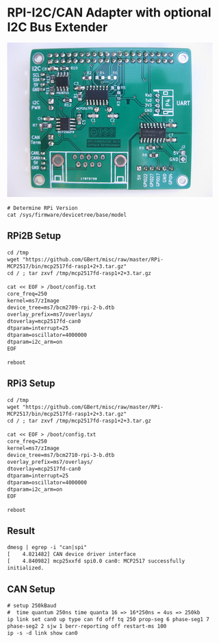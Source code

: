 RPI-I2C/CAN Adapter with optional I2C Bus Extender
==================================================

[![alt text](https://github.com/GBert/misc/raw/master/RPi-MCP2517/pictures/build_up_02_s.jpg "PCB front")](https://github.com/GBert/misc/raw/master/RPi-MCP2517/pictures/build_up_02.jpg)

```
# Determine RPi Version
cat /sys/firmware/devicetree/base/model
```

RPi2B Setup
----------
```
cd /tmp
wget "https://github.com/GBert/misc/raw/master/RPi-MCP2517/bin/mcp2517fd-rasp1+2+3.tar.gz"
cd / ; tar zxvf /tmp/mcp2517fd-rasp1+2+3.tar.gz

cat << EOF > /boot/config.txt
core_freq=250
kernel=ms7/zImage
device_tree=ms7/bcm2709-rpi-2-b.dtb
overlay_prefix=ms7/overlays/
dtoverlay=mcp2517fd-can0
dtparam=interrupt=25
dtparam=oscillator=4000000
dtparam=i2c_arm=on
EOF

reboot
```

RPi3 Setup
----------
```
cd /tmp
wget "https://github.com/GBert/misc/raw/master/RPi-MCP2517/bin/mcp2517fd-rasp1+2+3.tar.gz"
cd / ; tar zxvf /tmp/mcp2517fd-rasp1+2+3.tar.gz

cat << EOF > /boot/config.txt 
core_freq=250
kernel=ms7/zImage
device_tree=ms7/bcm2710-rpi-3-b.dtb
overlay_prefix=ms7/overlays/
dtoverlay=mcp2517fd-can0
dtparam=interrupt=25
dtparam=oscillator=4000000
dtparam=i2c_arm=on
EOF

reboot
```

Result
------
```
dmesg | egrep -i "can|spi" 
[    4.821482] CAN device driver interface
[    4.840982] mcp25xxfd spi0.0 can0: MCP2517 successfully initialized.
```

CAN Setup
---------
```
# setup 250kBaud
#  time quantum 250ns time quanta 16 => 16*250ns = 4us => 250kb
ip link set can0 up type can fd off tq 250 prop-seg 6 phase-seg1 7 phase-seg2 2 sjw 1 berr-reporting off restart-ms 100
ip -s -d link show can0
```
